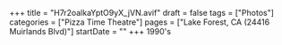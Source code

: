 +++
title = "H7r2oalkaYptO9yX_jVN.avif"
draft = false
tags = ["Photos"]
categories = ["Pizza Time Theatre"]
pages = ["Lake Forest, CA (24416 Muirlands Blvd)"]
startDate = ""
+++
1990's
